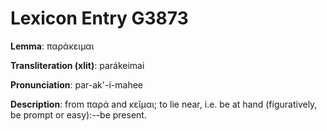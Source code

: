 # Lexicon Entry G3873

**Lemma**: παράκειμαι

**Transliteration (xlit)**: parákeimai

**Pronunciation**: par-ak'-i-mahee

**Description**:
from παρά and κεῖμαι; to lie near, i.e. be at hand (figuratively, be prompt or easy):--be present.
